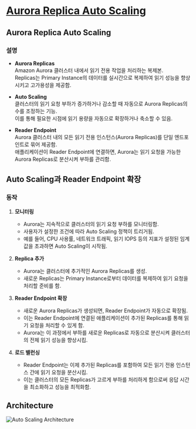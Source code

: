 # [Aurora Replica Auto Scaling](https://docs.aws.amazon.com/ko_kr/AmazonRDS/latest/AuroraUserGuide/Aurora.Integrating.AutoScaling.html)

## Aurora Replica Auto Scaling

### 설명

* **Aurora Replicas**  
Amazon Aurora 클러스터 내에서 읽기 전용 작업을 처리하는 복제본.  
Replicas는 Primary Instance의 데이터를 실시간으로 복제하여 읽기 성능을 향상시키고 고가용성을 제공함.

* **Auto Scaling**  
클러스터의 읽기 요청 부하가 증가하거나 감소할 때 자동으로 Aurora Replicas의 수를 조정하는 기능.  
이를 통해 필요한 시점에 읽기 용량을 자동으로 확장하거나 축소할 수 있음.

* **Reader Endpoint**  
Aurora 클러스터 내의 모든 읽기 전용 인스턴스(Aurora Replicas)를 단일 엔드포인트로 묶어 제공함.  
애플리케이션이 Reader Endpoint에 연결하면, Aurora는 읽기 요청을 가능한 Aurora Replicas로 분산시켜 부하를 관리함.

## Auto Scaling과 Reader Endpoint 확장

### 동작

1. **모니터링**  
    * Aurora는 지속적으로 클러스터의 읽기 요청 부하를 모니터링함.  
    * 사용자가 설정한 조건에 따라 Auto Scaling 정책이 트리거됨.  
    * 예를 들어, CPU 사용률, 네트워크 트래픽, 읽기 IOPS 등의 지표가 설정된 임계값을 초과하면 Auto Scaling이 시작됨.

2. **Replica 추가**  
    * Aurora는 클러스터에 추가적인 Aurora Replicas를 생성.  
    * 새로운 Replicas는 Primary Instance로부터 데이터를 복제하여 읽기 요청을 처리할 준비를 함.

3. **Reader Endpoint 확장**  
    * 새로운 Aurora Replicas가 생성되면, Reader Endpoint가 자동으로 확장됨.  
    * 이는 Reader Endpoint에 연결된 애플리케이션이 추가된 Replicas를 통해 읽기 요청을 처리할 수 있게 함.  
    * Aurora는 이 과정에서 부하를 새로운 Replicas로 자동으로 분산시켜 클러스터의 전체 읽기 성능을 향상시킴.

4. **로드 밸런싱**  
    * Reader Endpoint는 이제 추가된 Replicas를 포함하여 모든 읽기 전용 인스턴스 간에 읽기 요청을 분산시킴.  
    * 이는 클러스터의 모든 Replicas가 고르게 부하를 처리하게 함으로써 응답 시간을 최소화하고 성능을 최적화함.

## Architecture

![Auto Scaling Architecture](https://github.com/LeeWooJung/AWS-SAA-C03/assets/31682438/f94f66ca-3112-4a17-90ad-9971f9bfcc00)

